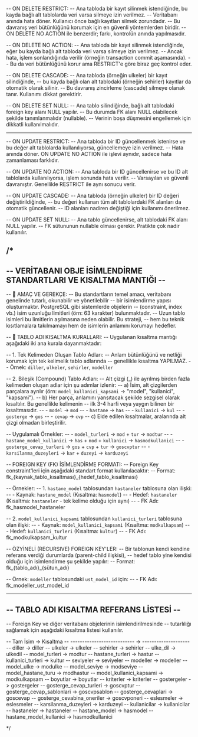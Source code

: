 -- ON DELETE RESTRICT:
-- Ana tabloda bir kayıt silinmek istendiğinde, bu kayda bağlı alt tablolarda veri varsa silmeye izin verilmez.
-- Veritabanı anında hata döner. Kullanıcı önce bağlı kayıtları silmek zorundadır.
-- Bu davranış veri bütünlüğünü korumak için en güvenli yöntemlerden biridir.
-- ON DELETE NO ACTION ile benzerdir; farkı, kontrolün anında yapılmasıdır.

-- ON DELETE NO ACTION:
-- Ana tabloda bir kayıt silinmek istendiğinde, eğer bu kayda bağlı alt tabloda veri varsa silmeye izin verilmez.
-- Ancak hata, işlem sonlandığında verilir (örneğin transaction commit aşamasında).
-- Bu da veri bütünlüğünü korur ama RESTRICT'e göre biraz geç kontrol eder.

-- ON DELETE CASCADE:
-- Ana tabloda (örneğin ulkeler) bir kayıt silindiğinde,
-- bu kayda bağlı olan alt tablodaki (örneğin sehirler) kayıtlar da otomatik olarak silinir.
-- Bu davranış zincirleme (cascade) silmeye olanak tanır. Kullanımı dikkat gerektirir.

-- ON DELETE SET NULL:
-- Ana tablo silindiğinde, bağlı alt tablodaki foreign key alanı NULL yapılır.
-- Bu durumda FK alanı NULL olabilecek şekilde tanımlanmalıdır (nullable).
-- Verinin boşa düşmesini engellemek için dikkatli kullanılmalıdır.

-- -------------------------------------------------------------
-- ON UPDATE RESTRICT:
-- Ana tabloda bir ID güncellenmek istenirse ve bu değer alt tablolarda kullanılıyorsa, güncellemeye izin verilmez.
-- Hata anında döner. ON UPDATE NO ACTION ile işlevi aynıdır, sadece hata zamanlaması farklıdır.

-- ON UPDATE NO ACTION:
-- Ana tabloda bir ID güncellenirse ve bu ID alt tablolarda kullanılıyorsa, işlem sonunda hata verilir.
-- Varsayılan ve güvenli davranıştır. Genellikle RESTRICT ile aynı sonucu verir.

-- ON UPDATE CASCADE:
-- Ana tabloda (örneğin ulkeler) bir ID değeri değiştirildiğinde,
-- bu değeri kullanan tüm alt tablolardaki FK alanları da otomatik güncellenir.
-- ID alanları nadiren değiştiği için kullanımı önerilmez.

-- ON UPDATE SET NULL:
-- Ana tablo güncellenirse, alt tablodaki FK alanı NULL yapılır.
-- FK sütununun nullable olması gerekir. Pratikte çok nadir kullanılır.


/*
--------------------------------------------------------------------
-- VERİTABANI OBJE İSİMLENDİRME STANDARTLARI VE KISALTMA MANTIĞI --
--------------------------------------------------------------------

-- 📜 AMAÇ VE GEREKÇE:
-- Bu standartların temel amacı, veritabanı genelinde tutarlı, okunabilir ve yönetilebilir
-- bir isimlendirme yapısı oluşturmaktır. PostgreSQL gibi sistemlerde objelerin
-- (constraint, index vb.) isim uzunluğu limitleri (örn: 63 karakter) bulunmaktadır.
-- Uzun tablo isimleri bu limitlerin aşılmasına neden olabilir. Bu strateji,
-- hem bu teknik kısıtlamalara takılmamayı hem de isimlerin anlamını korumayı hedefler.

-- 📐 TABLO ADI KISALTMA KURALLARI:
-- Uygulanan kısaltma mantığı aşağıdaki iki ana kurala dayanmaktadır:

-- 1. Tek Kelimeden Oluşan Tablo Adları:
--    Anlam bütünlüğünü ve netliği korumak için tek kelimelik tablo adlarında
--    genellikle kısaltma YAPILMAZ.
--    Örnek: `diller`, `ulkeler`, `sehirler`, `modeller`

-- 2. Bileşik (Compound) Tablo Adları:
--    Alt çizgi (_) ile ayrılmış birden fazla kelimeden oluşan adlar için şu adımlar izlenir:
--      a) İsim, alt çizgilerden parçalara ayrılır (örn: `model_kullanici_kapsami` -> "model", "kullanici", "kapsami").
--      b) Her parça, anlamını yansıtacak şekilde sezgisel olarak kısaltılır. Bu genellikle kelimenin
--         ilk 3-4 harfi veya yaygın bilinen bir kısaltmasıdır.
--         - `model`     -> `mod`
--         - `hastane`   -> `has`
--         - `kullanici` -> `kul`
--         - `gosterge`  -> `gos`
--         - `cevap`     -> `cvp`
--      c) Elde edilen kısaltmalar, aralarında alt çizgi olmadan birleştirilir.

--    Uygulamalı Örnekler:
--    - `model_turleri`           -> `mod` + `tur`   -> `modtur`
--    - `hastane_model_kullanici` -> `has` + `mod` + `kullanici` -> `hasmodkullanici`
--    - `gosterge_cevap_turleri`  -> `gos` + `cvp` + `tur` -> `goscvptur`
--    - `karsilanma_duzeyleri`    -> `kar` + `duzeyi` -> `karduzeyi`


--  FOREIGN KEY (FK) İSİMLENDİRME FORMATI:
-- Foreign Key constraint'leri için aşağıdaki standart format kullanılacaktır:
-- Format: fk_{kaynak_tablo_kısaltması}_{hedef_tablo_kısaltması}

-- Örnekler:
-- 1. `hastane_model` tablosundan `hastaneler` tablosuna olan ilişki:
--    - Kaynak: `hastane_model` (Kısaltma: `hasmodel`)
--    - Hedef: `hastaneler` (Kısaltma: `hastaneler` - tek kelime olduğu için aynı)
--    - FK Adı: fk_hasmodel_hastaneler

-- 2. `model_kullanici_kapsami` tablosundan `kullanici_turleri` tablosuna olan ilişki:
--    - Kaynak: `model_kullanici_kapsami` (Kısaltma: `modkulkapsam`)
--    - Hedef: `kullanici_turleri` (Kısaltma: `kultur`)
--    - FK Adı: fk_modkulkapsam_kultur

--  ÖZYİNELİ (RECURSIVE) FOREIGN KEY'LER:
-- Bir tablonun kendi kendine referans verdiği durumlarda (parent-child ilişkisi),
-- hedef tablo yine kendisi olduğu için isimlendirme şu şekilde yapılır:
-- Format: fk_{tablo_adı}_{sütun_adı}

-- Örnek: `modeller` tablosundaki `ust_model_id` için:
--    - FK Adı: fk_modeller_ust_model_id



--------------------------------------------------------------------
-- TABLO ADI KISALTMA REFERANS LİSTESİ                            --
--------------------------------------------------------------------
-- Foreign Key ve diğer veritabanı objelerinin isimlendirilmesinde
-- tutarlılığı sağlamak için aşağıdaki kısaltma listesi kullanılır.

-- Tam İsim                    -> Kısaltma
-- --------------------------- -> --------------------
-- diller                      -> diller
-- ulkeler                     -> ulkeler
-- sehirler                    -> sehirler
-- ulke_dil                    -> ulkedil
-- model_turleri               -> modtur
-- hastane_turleri             -> hastur
-- kullanici_turleri           -> kultur
-- seviyeler                   -> seviyeler
-- modeller                    -> modeller
-- model_ulke                  -> modulke
-- model_seviye                -> modseviye
-- model_hastane_turu          -> modhastur
-- model_kullanici_kapsami     -> modkulkapsam
-- boyutlar                    -> boyutlar
-- kriterler                   -> kriterler
-- gostergeler                 -> gostergeler
-- gosterge_cevap_turleri      -> goscvptur
-- gosterge_cevap_sablonlari   -> goscvpsablon
-- gosterge_cevaplari          -> goscevap
-- gosterge_cevabina_oneriler  -> goscvponeri
-- eslesmeler                  -> eslesmeler
-- karsilanma_duzeyleri        -> karduzeyi
-- kullanicilar                -> kullanicilar
-- hastaneler                  -> hastaneler
-- hastane_model               -> hasmodel
-- hastane_model_kullanici     -> hasmodkullanici

*/

